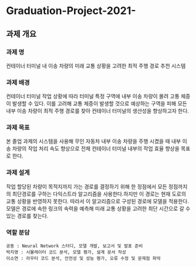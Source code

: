 # Graduation-Project-2021-

## 과제 개요  
### 과제 명  
컨테이너 터미널 내 이송 차량의 미래 교통 상황을 고려한 최적 주행 경로 추천 시스템
  
### 과제 배경  
컨테이너 터미널 작업 상황에 따라 터미널 특정 구역에 내부 이송 차량이 몰려 고통 체증이 발생할 수 있다. 이를 고려해 교통 체증이 발생할 것으로 예상하는 구역을 피해 모든 내부 이송 차량이 최적 주행 경로를 찾아 컨테이너 터미널의 생산성을 향상하고자 한다.

### 과제 목표
본 졸업 과제의 시스템을 사용해 무인 자동차 내부 이송 차량을 주행 시켰을 때 내부 이송 차량의 작업 처리 속도 향상으로 전체 컨테이너 터미널 내부의 작업 효율 향상을 목표로 한다.

### 과제 설계
작업 할당된 차량이 목적지까지 가는 경로를 결정하기 위해 한 정점에서 모든 정점까지의 최단경로를 구하는 다익스트라 알고리즘을 사용한다.하지만 이 경로는 현재 도로의 교통 상황을 반영하지 못한다. 따라서 이 알고리즘으로 구성된 경로에 모델을 적용한다. 모델은 경로에 속한 링크의 속력을 예측해 미래 교통 상황을 고려한 최단 시간으로 갈 수 있는 경로를 찾는다. 

### 역할 분담  
```
공동 : Neural Network 스터디, 모델 개발, 보고서 및 발표 준비
박지영 : 시뮬레이터 코드 분석, 모델 평가, 설계 문서 작성
이소연 : 라우터 코드 분석, 안전성 및 성능 평가, 오류 수정 및 문제점 파악
```
